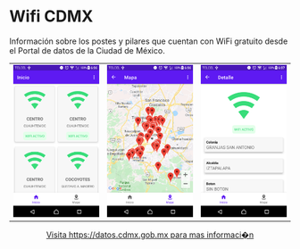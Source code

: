 # Wifi CDMX

Información sobre los postes y pilares que cuentan con WiFi gratuito desde el Portal de datos de la Ciudad de México.

<p align="center">
    <table>
      <tr>
        <td>
          <img src="resources/device-2019-12-14-180637.png" alt="drawing" width="200"/>
        </td>
        <td>
          <img src="resources/device-2019-12-14-180656.png" alt="drawing" width="200"/>
        </td>
        <td>
          <img src="resources/device-2019-12-14-180709.png" alt="drawing" width="200"/>
        </td>
      </tr>
    </table>
</p>

<p align="center">
  <a href="https://datos.cdmx.gob.mx">Visita https://datos.cdmx.gob.mx para mas informaci�n</a>
</p>